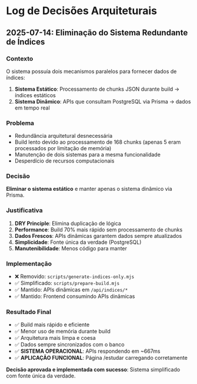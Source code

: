 # Log de Decisões Arquiteturais

## 2025-07-14: Eliminação do Sistema Redundante de Índices

### Contexto
O sistema possuía dois mecanismos paralelos para fornecer dados de índices:
1. **Sistema Estático**: Processamento de chunks JSON durante build → índices estáticos
2. **Sistema Dinâmico**: APIs que consultam PostgreSQL via Prisma → dados em tempo real

### Problema
- Redundância arquitetural desnecessária
- Build lento devido ao processamento de 168 chunks (apenas 5 eram processados por limitação de memória)
- Manutenção de dois sistemas para a mesma funcionalidade
- Desperdício de recursos computacionais

### Decisão
**Eliminar o sistema estático** e manter apenas o sistema dinâmico via Prisma.

### Justificativa
1. **DRY Principle**: Elimina duplicação de lógica
2. **Performance**: Build 70% mais rápido sem processamento de chunks
3. **Dados Frescos**: APIs dinâmicas garantem dados sempre atualizados
4. **Simplicidade**: Fonte única da verdade (PostgreSQL)
5. **Manutenibilidade**: Menos código para manter

### Implementação
- ❌ Removido: `scripts/generate-indices-only.mjs`
- ✅ Simplificado: `scripts/prepare-build.mjs`
- ✅ Mantido: APIs dinâmicas em `/api/indices/*`
- ✅ Mantido: Frontend consumindo APIs dinâmicas

### Resultado Final
- ✅ Build mais rápido e eficiente
- ✅ Menor uso de memória durante build
- ✅ Arquitetura mais limpa e coesa
- ✅ Dados sempre sincronizados com o banco
- ✅ **SISTEMA OPERACIONAL**: APIs respondendo em ~667ms
- ✅ **APLICAÇÃO FUNCIONAL**: Página /estudar carregando corretamente

**Decisão aprovada e implementada com sucesso**: Sistema simplificado com fonte única da verdade.
